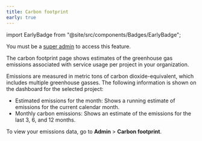 ```yaml
---
title: Carbon footprint
early: true
---
```


import EarlyBadge from "@site/src/components/Badges/EarlyBadge";

You must be a [super admin](/docs/platform/howto/make-super-admin) to access this feature.

The carbon footprint page shows estimates of the greenhouse gas emissions associated with service usage per project in your organization.

Emissions are measured in metric tons of carbon dioxide-equivalent, which includes
multiple greenhouse gasses. The following information is shown on the dashboard for the
selected project:

- Estimated emissions for the month: Shows a running estimate of emissions for the
  current calendar month.
- Monthly carbon emissions: Shows an estimate of the emissions for the last 3, 6, and
  12 months.

To view your emissions data, go to **Admin** > **Carbon footprint**.
